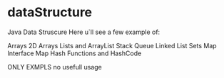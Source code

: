 # dataStructure

Java Data Struscure
Here u`ll see a few example of:

Arrays
2D Arrays
Lists and ArrayList
Stack
Queue
Linked List
Sets
Map Interface
Map
Hash Functions and HashCode

ONLY EXMPLS no usefull usage
